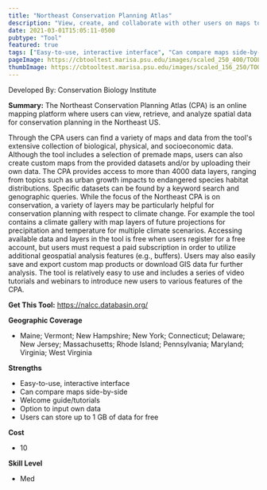 ```yaml
---
title: "Northeast Conservation Planning Atlas"
description: "View, create, and collaborate with other users on maps to visualize biological, physical, and socio-economic information about the Northeast."
date: 2021-03-01T15:05:11-0500
pubtype: "Tool"
featured: true
tags: ["Easy-to-use, interactive interface", "Can compare maps side-by-side", "Welcome guide/tutorials", "Option to input own data", "Users can store up to 1 GB of data for free"]
pageImage: https://cbtooltest.marisa.psu.edu/images/scaled_250_400/TOOLID_43.0_ScreenCapture-1.png
thumbImage: https://cbtooltest.marisa.psu.edu/images/scaled_156_250/TOOLID_43.0_ScreenCapture-1.png
---
```

Developed By: Conservation Biology Institute

**Summary:** The Northeast Conservation Planning Atlas (CPA) is an online mapping platform where users can view, retrieve, and analyze spatial data for conservation planning in the Northeast US. 

Through the CPA users can find a variety of  maps and data from the tool's extensive collection of biological, physical, and socioeconomic data. Although the tool includes a selection of premade maps, users can also create custom maps from the provided datasets and/or by uploading their own data. The CPA provides access to more than 4000 data layers, ranging from topics such as urban growth impacts to endangered species habitat distributions. Specific datasets can be found by a keyword search and genographic queries. While the focus of the Northeast CPA is on conservation, a variety of layers may be particularly helpful for conservation planning with respect to climate change. For example the tool contains a climate gallery with map layers of future projections for precipitation and temperature for multiple climate scenarios. Accessing available data and layers in the tool is free when users register for a free account, but users must request a paid subscription in order to utilize additional geospatial analysis features (e.g., buffers). Users may also easily save and export custom map products or download GIS data fur further analysis. The tool is relatively easy to use and includes a series of video tutorials and webinars to introduce new users to various features of the CPA.

__**Get This Tool:**__ https://nalcc.databasin.org/

__**Geographic Coverage**__
- Maine; Vermont; New Hampshire; New York; Connecticut; Delaware; New Jersey; Massachusetts; Rhode Island; Pennsylvania; Maryland; Virginia; West Virginia

__**Strengths**__
-  Easy-to-use, interactive interface
-  Can compare maps side-by-side
-  Welcome guide/tutorials
-  Option to input own data
-  Users can store up to 1 GB of data for free

__**Cost**__
- 10

__**Skill Level**__
- Med
